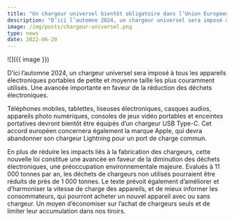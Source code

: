 ```yaml
---
title: "Un chargeur universel bientôt obligatoire dans l’Union Européenne"
description: "D’ici l’automne 2024, un chargeur universel sera imposé à tous les appareils électroniques portables de petite et moyenne taille les plus couramment utilisés. Une avancée importante en faveur de la réduction des déchets électroniques."
image: /img/posts/chargeur-universel.png
type: news
date: 2022-06-20
---
```


![]({{ image }})

D’ici l’automne 2024, un chargeur universel sera imposé à tous les appareils électroniques portables de petite et moyenne taille les plus couramment utilisés. Une avancée importante en faveur de la réduction des déchets électroniques. 

Téléphones mobiles, tablettes, liseuses électroniques, casques audios, appareils photo numériques, consoles de jeux vidéo portables et enceintes portatives devront bientôt être équipés d’un chargeur USB Type-C. Cet accord européen concernera également la marque Apple, qui devra abandonner son chargeur Lightning pour un port de charge commun.

En plus de réduire les impacts liés à la fabrication des chargeurs, cette nouvelle loi constitue une avancée en faveur de la diminution des déchets électroniques, une préoccupation environnementale majeure. Evalués à 11 000 tonnes par an, les déchets de chargeurs non utilisés pourraient être réduits de près de 1 000 tonnes. Le texte prévoit également d’améliorer et d’harmoniser la vitesse de charge des appareils, et de mieux informer les consommateurs, qui pourront acheter un nouvel appareil avec ou sans chargeur. Un moyen d’économiser sur l’achat de chargeurs seuls et de limiter leur accumulation dans nos tiroirs.
